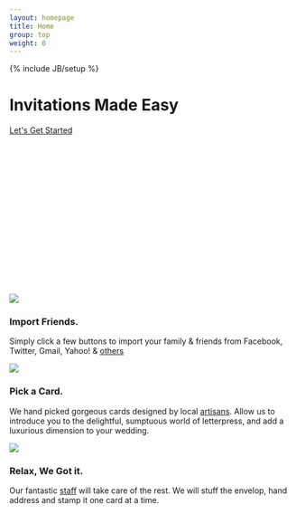 ```yaml
---
layout: homepage
title: Home
group: top
weight: 0
---
```

{% include JB/setup %}

<div id="intro">
  <div class="container">
    <div class="row-fluid">
      <div class="span5">
        <h1> Invitations Made Easy</h1>
        <a class="btn btn-large btn-success" href="http://secure.blissinvite.com/account/register">Let's Get Started</a>
      </div>
      <div class="span7 align-right">
        <!--iframe src="http://player.vimeo.com/video/58660647?title=0&amp;byline=0&amp;portrait=0&amp;color=5bb75b" width="500" height="281" frameborder="0"></iframe-->
        <!-- This version of the embed code is no longer supported. Learn more: https://vimeo.com/help/faq/embedding --> <object width="500" height="283"><param name="allowfullscreen" value="true" /><param name="allowscriptaccess" value="always" /><param name="movie" value="http://vimeo.com/moogaloop.swf?clip_id=58660647&amp;force_embed=1&amp;server=vimeo.com&amp;show_title=0&amp;show_byline=0&amp;show_portrait=0&amp;color=5bb75b&amp;fullscreen=1&amp;autoplay=0&amp;loop=0" /><embed src="http://vimeo.com/moogaloop.swf?clip_id=58660647&amp;force_embed=1&amp;server=vimeo.com&amp;show_title=0&amp;show_byline=0&amp;show_portrait=0&amp;color=5bb75b&amp;fullscreen=1&amp;autoplay=0&amp;loop=0" type="application/x-shockwave-flash" allowfullscreen="true" allowscriptaccess="always" width="500" height="281"></embed></object>
      </div>
    </div>
  </div> <!-- /container -->
</div><!-- /intro -->

<div id="how-this-works">
  <div class="container">
    <div class="row-fluid">
      <div class="span4">
        <img src="https://d1ysc6vyfexqcb.cloudfront.net/front/img/how-it-works-list.png" class="img-circle">
        <h3>Import Friends.</h3>
        <p class="grey">Simply click a few buttons to import your family &amp; friends from Facebook, Twitter, Gmail, Yahoo! &amp; <a href="#">others</a></p>
      </div> <!-- /span4 -->
      <div class="span4">
        <img src="https://d1ysc6vyfexqcb.cloudfront.net/front/img/how-it-works-card.png" class="img-circle">
        <h3>Pick a Card.</h3>
        <p class="grey">We hand picked gorgeous cards designed by local <a href="#">artisans</a>. Allow us to introduce you to the delightful, sumptuous world of letterpress, and add a luxurious dimension to your wedding. </p>
     </div> <!-- /span4 -->
     <div class="span4">
        <img src="https://d1ysc6vyfexqcb.cloudfront.net/front/img/how-it-works-relax.png" class="img-circle">
        <h3>Relax, We Got it.</h3>
        <p class="grey">Our fantastic <a href="#">staff</a> will take care of the rest. We will stuff the envelop, hand address and stamp it one card at a time.</p>
      </div> <!-- /span4 -->
    </div> <!-- /row-fluid -->
  </div> <!-- /container -->
</div> <!-- /how-this-works -->